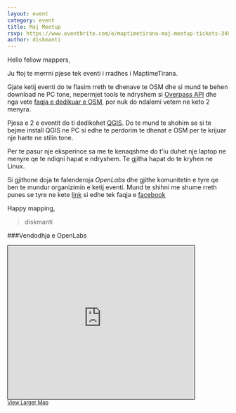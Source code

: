 ```yaml
---
layout: event
category: event
title: Maj Meetup
rsvp: https://www.eventbrite.com/e/maptimetirana-maj-meetup-tickets-34810968544
author: diskmanti
---
```


Hello fellow mappers,

Ju ftoj te merrni pjese tek eventi i rradhes i MaptimeTirana.

Gjate ketij eventi do te flasim rreth te dhenave te OSM dhe si mund te behen download ne PC tone, nepermjet tools te ndryshem si [Overpass API](http://www.overpass-api.de/)
dhe nga vete [faqja e dedikuar e OSM](https://www.openstreetmap.org/export), por nuk do ndalemi vetem ne keto 2 menyra.

Pjesa e 2 e eventit do ti dedikohet [QGIS](http://qgis.org/en/site/). Do te mund te shohim se si te bejme install QGIS ne PC si edhe te perdorim te dhenat e OSM per te krijuar nje harte ne stilin tone.


Per te pasur nje eksperince sa me te kenaqshme do t'iu duhet nje laptop ne menyre qe te ndiqni hapat e ndryshem. Te gjitha hapat do te kryhen ne Linux.



Si gjithone doja te falenderoja *OpenLabs* dhe gjithe komunitetin e tyre qe ben te mundur organizimin e ketij eventi. Mund te shihni me shume rreth punes se tyre ne kete [link](https://openlabs.cc/) si edhe tek faqja e [facebook](https://www.facebook.com/openlabsAlbania/)



Happy mapping,

>diskmanti


###Vendodhja e OpenLabs

<iframe width="425" height="350" frameborder="0" scrolling="no" marginheight="0" marginwidth="0" src="http://www.openstreetmap.org/export/embed.html?bbox=19.827345013618473%2C41.32060256418403%2C19.830965995788574%2C41.32207306743794&amp;layer=mapnik&amp;marker=41.32133781995859%2C19.82915550470352" style="border: 1px solid black"></iframe><br/><small><a href="https://www.openstreetmap.org/?mlat=41.32134&amp;mlon=19.82916#map=19/41.32134/19.82916">View Larger Map</a></small>